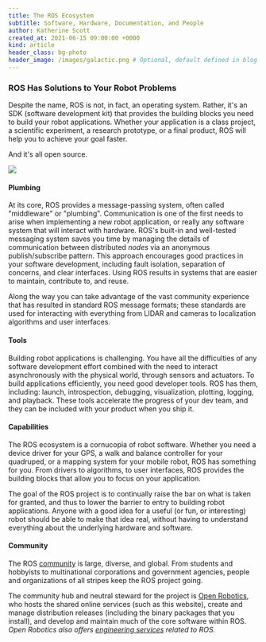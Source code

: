 ```yaml
---
title: The ROS Ecosystem
subtitle: Software, Hardware, Documentation, and People
author: Katherine Scott
created_at: 2021-06-15 09:00:00 +0000
kind: article
header_class: bg-photo
header_image: /images/galactic.png # Optional, default defined in blog layout
---
```


### ROS Has Solutions to Your Robot Problems

Despite the name, ROS is not, in fact, an operating system. Rather, it's an SDK
(software development kit) that provides the building blocks you need to build
your robot applications.
Whether your application is a class project, a scientific experiment, a
research prototype, or a final product, ROS will help you to achieve your goal
faster.

And it's all open source.

<div class="image-large">
  <img src="/images/ros-equation.png" />
</div>

#### Plumbing

At its core, ROS provides a message-passing system, often called "middleware" or "plumbing".
Communication is one of the first needs to arise when implementing a new robot
application, or really any software system that will interact with hardware.
ROS's built-in and well-tested messaging system saves you time by managing the
details of communication between distributed *nodes* via an anonymous
publish/subscribe pattern.
This approach encourages good practices in your software
development, including fault isolation, separation of concerns, and clear
interfaces. Using ROS results in systems that are easier to maintain, contribute to,
and reuse.

Along the way you can take advantage of the vast community experience that has
resulted in standard ROS message formats; these standards are used for
interacting with everything from LIDAR and cameras to localization algorithms
and user interfaces.

#### Tools

Building robot applications is challenging.
You have all the difficulties of any software development effort combined with
the need to interact asynchronously with the physical world, through sensors
and actuators.
To build applications efficiently, you need good developer tools. ROS has them, including: launch, introspection, debugging, visualization,
plotting, logging, and playback. These tools accelerate the progress of your dev team, and they can be
included with your product when you ship it.

#### Capabilities

The ROS ecosystem is a cornucopia of robot software.
Whether you need a device driver for your GPS, a walk and balance controller
for your quadruped, or a mapping system for your mobile robot, ROS has
something for you.
From drivers to algorithms, to user interfaces, ROS provides the building
blocks that allow you to focus on your application.

The goal of the ROS project is to continually raise the bar on what is taken
for granted, and thus to lower the barrier to entry to building robot
applications.
Anyone with a good idea for a useful (or fun, or interesting) robot should be
able to make that idea real, without having to understand everything about the
underlying hardware and software.

#### Community

The ROS [community](/blog/community) is large, diverse, and global.
From students and hobbyists to multinational corporations and government
agencies, people and organizations of all stripes keep the ROS
project going.

The community hub and neutral steward for the project is [Open
Robotics](https://www.openrobotics.org), who hosts the shared online services
(such as this website), create and manage distribution releases (including
the binary packages that you install), and develop and maintain much of the core
software within ROS.
*Open Robotics also offers [engineering
services](https://www.openrobotics.org/solutions) related to ROS.*
 
